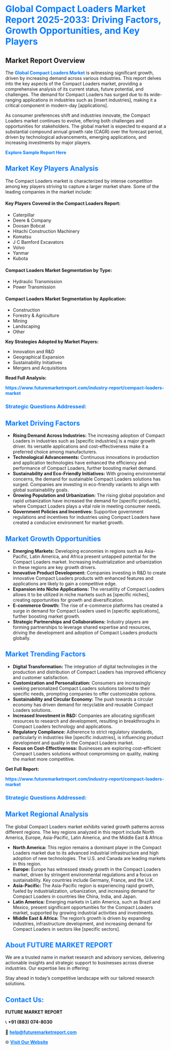 <h1 style="color: #007BFF;">Global Compact Loaders Market Report 2025-2033: Driving Factors, Growth Opportunities, and Key Players</h1>

<section id="overview">
<h2>Market Report Overview</h2>
<p>The <a href="https://www.futuremarketreport.com/industry-report/compact-loaders-market" style="color: #007BFF; text-decoration: none;"><strong>Global Compact Loaders Market</strong></a> is witnessing significant growth, driven by increasing demand across various industries. This report delves into the key aspects of the Compact Loaders market, providing a comprehensive analysis of its current status, future potential, and challenges. The demand for Compact Loaders has surged due to its wide-ranging applications in industries such as [insert industries], making it a critical component in modern-day [applications].</p>
<p>As consumer preferences shift and industries innovate, the Compact Loaders market continues to evolve, offering both challenges and opportunities for stakeholders. The global market is expected to expand at a substantial compound annual growth rate (CAGR) over the forecast period, driven by technological advancements, emerging applications, and increasing investments by major players.</p>
</section>

<section id="overview">
<p><a href="https://www.futuremarketreport.com/request-sample/reportId=107180" style="color: #007BFF; text-decoration: none;"><strong>Explore Sample Report Here</strong></a></p>
</section>

<section id="key-players">
<h2 style="color: #007BFF;">Market Key Players Analysis</h2>
<p>The Compact Loaders market is characterized by intense competition among key players striving to capture a larger market share. Some of the leading companies in the market include:</p>
<h4>Key Players Covered in the Compact Loaders Report:</h4>
<ul><li>Caterpillar</li><li>Deere &amp; Company</li><li>Doosan Bobcat</li><li>Hitachi Construction Machinery</li><li>Komatsu</li><li>J C Bamford Excavators</li><li>Volvo</li><li>Yanmar</li><li>Kubota</li></ul>
<h4>Compact Loaders Market Segmentation by Type:</h4>
<ul><li>Hydraulic Transmission</li><li>Power Transmission</li></ul>

<h4>Compact Loaders Market Segmentation by Application:</h4>
<ul><li>Construction</li><li>Forestry &amp; Agriculture</li><li>Mining</li><li>Landscaping</li><li>Other</li></ul>
<p><strong>Key Strategies Adopted by Market Players:</strong></p>
<ul>
<li>Innovation and R&D</li>
<li>Geographical Expansion</li>
<li>Sustainability Initiatives</li>
<li>Mergers and Acquisitions</li>
</ul>
</section>

<section>
<p><strong>Read Full Analysis: </strong></p><a href="https://www.futuremarketreport.com/industry-report/compact-loaders-market" style="color: #007BFF; text-decoration: none;"><strong>https://www.futuremarketreport.com/industry-report/compact-loaders-market</strong></a>
<h3 style="color: #007BFF;">Strategic Questions Addressed:</h3>
</section>

<section id="driving-factors">
<h2 style="color: #007BFF;">Market Driving Factors</h2>
<ul>
<li><strong>Rising Demand Across Industries:</strong> The increasing adoption of Compact Loaders in industries such as [specific industries] is a major growth driver. Its versatile applications and cost-effectiveness make it a preferred choice among manufacturers.</li>
<li><strong>Technological Advancements:</strong> Continuous innovations in production and application technologies have enhanced the efficiency and performance of Compact Loaders, further boosting market demand.</li>
<li><strong>Sustainability and Eco-Friendly Initiatives:</strong> With growing environmental concerns, the demand for sustainable Compact Loaders solutions has surged. Companies are investing in eco-friendly variants to align with global sustainability goals.</li>
<li><strong>Growing Population and Urbanization:</strong> The rising global population and rapid urbanization have increased the demand for [specific products], where Compact Loaders plays a vital role in meeting consumer needs.</li>
<li><strong>Government Policies and Incentives:</strong> Supportive government regulations and incentives for industries using Compact Loaders have created a conducive environment for market growth.</li>
</ul>
</section>

<section id="growth-opportunities">
<h2 style="color: #007BFF;">Market Growth Opportunities</h2>
<ul>
<li><strong>Emerging Markets:</strong> Developing economies in regions such as Asia-Pacific, Latin America, and Africa present untapped potential for the Compact Loaders market. Increasing industrialization and urbanization in these regions are key growth drivers.</li>
<li><strong>Innovative Product Development:</strong> Companies investing in R&D to create innovative Compact Loaders products with enhanced features and applications are likely to gain a competitive edge.</li>
<li><strong>Expansion into Niche Applications:</strong> The versatility of Compact Loaders allows it to be utilized in niche markets such as [specific niches], creating opportunities for growth and diversification.</li>
<li><strong>E-commerce Growth:</strong> The rise of e-commerce platforms has created a surge in demand for Compact Loaders used in [specific applications], further boosting market growth.</li>
<li><strong>Strategic Partnerships and Collaborations:</strong> Industry players are forming partnerships to leverage shared expertise and resources, driving the development and adoption of Compact Loaders products globally.</li>
</ul>
</section>

<section id="trending-factors">
<h2 style="color: #007BFF;">Market Trending Factors</h2>
<ul>
<li><strong>Digital Transformation:</strong> The integration of digital technologies in the production and distribution of Compact Loaders has improved efficiency and customer satisfaction.</li>
<li><strong>Customization and Personalization:</strong> Consumers are increasingly seeking personalized Compact Loaders solutions tailored to their specific needs, prompting companies to offer customizable options.</li>
<li><strong>Sustainability and Circular Economy:</strong> The push towards a circular economy has driven demand for recyclable and reusable Compact Loaders solutions.</li>
<li><strong>Increased Investment in R&D:</strong> Companies are allocating significant resources to research and development, resulting in breakthroughs in Compact Loaders technology and applications.</li>
<li><strong>Regulatory Compliance:</strong> Adherence to strict regulatory standards, particularly in industries like [specific industries], is influencing product development and quality in the Compact Loaders market.</li>
<li><strong>Focus on Cost-Effectiveness:</strong> Businesses are exploring cost-efficient Compact Loaders solutions without compromising on quality, making the market more competitive.</li>
</ul>
</section>

<section>
<p><strong>Get Full Report: </strong></p><a href="https://www.futuremarketreport.com/industry-report/compact-loaders-market" style="color: #007BFF; text-decoration: none;"><strong>https://www.futuremarketreport.com/industry-report/compact-loaders-market</strong></a>
<h3 style="color: #007BFF;">Strategic Questions Addressed:</h3>
</section>


<section id="regional-analysis">
<h2 style="color: #007BFF;">Market Regional Analysis</h2>
<p>The global Compact Loaders market exhibits varied growth patterns across different regions. The key regions analyzed in this report include North America, Europe, Asia-Pacific, Latin America, and the Middle East & Africa:</p>
<ul>
<li><strong>North America:</strong> This region remains a dominant player in the Compact Loaders market due to its advanced industrial infrastructure and high adoption of new technologies. The U.S. and Canada are leading markets in this region.</li>
<li><strong>Europe:</strong> Europe has witnessed steady growth in the Compact Loaders market, driven by stringent environmental regulations and a focus on sustainability. Key countries include Germany, France, and the U.K.</li>
<li><strong>Asia-Pacific:</strong> The Asia-Pacific region is experiencing rapid growth, fueled by industrialization, urbanization, and increasing demand for Compact Loaders in countries like China, India, and Japan.</li>
<li><strong>Latin America:</strong> Emerging markets in Latin America, such as Brazil and Mexico, present significant opportunities for the Compact Loaders market, supported by growing industrial activities and investments.</li>
<li><strong>Middle East & Africa:</strong> The region’s growth is driven by expanding industries, infrastructure development, and increasing demand for Compact Loaders in sectors like [specific sectors].</li>
</ul>
</section>

<footer>
<h2 style="color: #007BFF;">About FUTURE MARKET REPORT</h2>
<p>We are a trusted name in market research and advisory services, delivering actionable insights and strategic support to businesses across diverse industries. Our expertise lies in offering:</p>

<p>Stay ahead in today’s competitive landscape with our tailored research solutions.</p>

<h2 style="color: #007BFF;">Contact Us:</h2>
<p><strong>FUTURE MARKET REPORT</strong></p>
<p>📞 <strong>+91 (883) 074-8030</strong></p>
<p>📧 <strong><a href="mailto:help@futuremarketreport.com" style="color: #007BFF;">help@futuremarketreport.com</a></strong></p>
<p>🌐 <strong><a href="https://www.futuremarketreport.com/" style="color: #007BFF;">Visit Our Website</a></strong></p>
</footer>